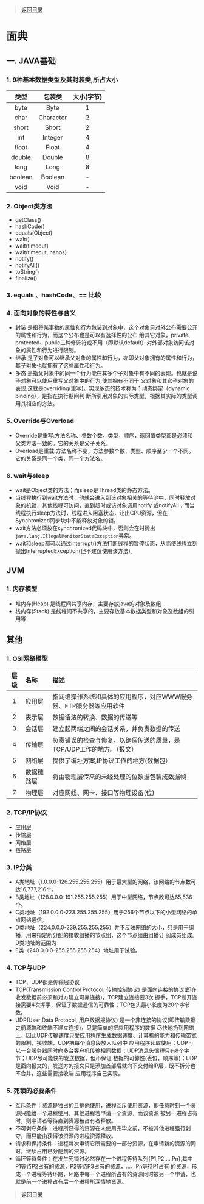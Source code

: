 > [返回目录](https://github.com/Crab2died/jdepth)

#														面典

## 一. JAVA基础
### 1. 9种基本数据类型及其封装类,所占大小
  |   类型   |     包装类     | 大小(字节) |
  |:--------:|:--------------:|:----------:|
  |   byte   |    Byte        |      1     |
  |   char   |    Character   |      2     |
  |   short  |    Short       |      2     |
  |   int    |    Integer     |      4     |
  |   float  |    Float       |      4     |
  |   double |    Double      |      8     |
  |   long   |    Long        |      8     |
  |   boolean|    Boolean     |      -     |
  |   void   |    Void        |      -     | 

### 2. Object类方法
   - getClass()
   - hashCode()
   - equals(Object)
   - wait()
   - wait(timeout)
   - wait(timeout, nanos)
   - notify()
   - notifyAll()
   - toString()
   - finalize()

### 3. equals 、hashCode、== 比较
   
### 4. 面向对象的特性与含义
   - 封装  是指将某事物的属性和行为包装到对象中，这个对象只对外公布需要公开的属性和行为，而这个公布也是可以有选择性的公布
     给其它对象，private、protected、public三种修饰符或不用（即默认default）对外部对象访问该对象的属性和行为进行限制。
   - 继承  是子对象可以继承父对象的属性和行为，亦即父对象拥有的属性和行为，其子对象也就拥有了这些属性和行为。
   - 多态  是指父对象中的同一个行为能在其多个子对象中有不同的表现。也就是说子对象可以使用重写父对象中的行为,使其拥有不同于
     父对象和其它子对象的表现,这就是overriding(重写)。实现多态的技术称为：动态绑定（dynamic binding），是指在执行期间判
     断所引用对象的实际类型，根据其实际的类型调用其相应的方法。
	 
### 5. Override与Overload
   - Override是重写:方法名称、参数个数，类型，顺序，返回值类型都是必须和父类方法一致的。它的关系是父子关系。
   - Overload是重载:方法名称不变，方法参数个数、类型、顺序至少一个不同。它的关系是同一个类，同一个方法名。

### 6. wait与sleep
   - wait是Object类的方法；而sleep是Thread类的静态方法。
   - 当线程执行到wait方法时，他就会进入到该对象相关的等待池中，同时释放对象的机锁，其他线程可访问，直到超时或该对象调用notify
     或notifyAll；而当线程执行sleep方法时，线程进入阻塞状态，让出CPU资源，但在Synchronized同步块中不能释放对象的锁。
   - wait方法必须放在synchronized代码块中，否则会在时抛出`java.lang.IllegalMonitorStateException`异常。
   - wait和sleep都可以通过interrupt()方法打断线程的暂停状态，从而使线程立刻抛出InterruptedException(但不建议使用该方法)。

## JVM
### 1. 内存模型
   - 堆内存(Heap) 是线程间共享内存，主要存放java的对象及数组
   - 栈内存(Stack) 是线程间不共享的，主要存放基本数据类型和对象及数组的引用等   

## 其他
### 1. OSI网络模型
  | 层级 |  名称     |                            描述                                     |
  |:---:|:-----------|:--------------------------------------------------------------------|
  |  1  | 应用层     |指网络操作系统和具体的应用程序，对应WWW服务器、FTP服务器等应用软件   |
  |  2  | 表示层     |数据语法的转换、数据的传送等                                         |
  |  3  | 会话层     |建立起两端之间的会话关系，并负责数据的传送                           |
  |  4  | 传输层     |负责错误的检查与修复，以确保传送的质量，是TCP/UDP工作的地方。（报文）|
  |  5  | 网络层     |提供了编址方案,IP协议工作的地方(数据包）                             |
  |  6  | 数据链路层 |将由物理层传来的未经处理的位数据包装成数据帧                         |
  |  7  | 物理层     |对应网线、网卡、接口等物理设备(位)                                   |

### 2. TCP/IP协议
   - 应用层
   - 传输层
   - 网络层
   - 链路层

### 3. IP分类
   - A类地址（1.0.0.0-126.255.255.255）用于最大型的网络，该网络的节点数可达16,777,216个。
   - B类地址（128.0.0.0-191.255.255.255）用于中型网络，节点数可达65,536个。
   - C类地址（192.0.0.0-223.255.255.255）用于256个节点以下的小型网络的单点网络通信。
   - D类地址（224.0.0.0-239.255.255.255）并不反映网络的大小，只是用于组播，用来指定所分配的接收组播的节点组，这个节点组由组播订
     阅成员组成。D类地址的范围为
   - E类（240.0.0.0-255.255.255.254）地址用于试验。   
   
### 4. TCP与UDP
   - TCP、UDP都是传输层协议
   - TCP(Transmission Control Protocol, 传输控制协议) 是面向连接的协议(即在收发数据前必须和对方建立可靠连接)，TCP建立连接要3次
     握手，TCP断开连接需要4次挥手，保证了数据通信的可靠性；TCP包头最小长度为20个字节数。
   - UDP(User Data Protocol, 用户数据报协议) 是一个非连接的协议(即传输数据之前源端和终端不建立连接)，只是简单的把应用程序的数据
     尽快地扔到网络上，因此UDP传输速度只受应用程序生成数据速度、计算机的能力和传输带宽的限制，接收端，UDP把每个消息段放入队列中
	 应用程序读取使用；UDP可以一台服务器同时向多台客户机传输相同数据；UDP消息头很短只有8个字节；UDP尽可能快的发送数据，但不保证
	 数据的可靠性(丢包，顺序等)；UDP是面向报文的，发送方的报文只是添加首部后就向下交付给IP层，既不拆分也不合并，这些需要接收端
	 应用程序自己实现。

### 5. 死锁的必要条件
   - 互斥条件：资源是独占的且排他使用，进程互斥使用资源，即任意时刻一个资源只能给一个进程使用，其他进程若申请一个资源，而该资源
     被另一进程占有时，则申请者等待直到资源被占有者释放。
   - 不可剥夺条件：进程所获得的资源在未使用完毕之前，不被其他进程强行剥夺，而只能由获得该资源的进程资源释放。
   - 请求和保持条件：进程每次申请它所需要的一部分资源，在申请新的资源的同时，继续占用已分配到的资源。
   - 循环等待条件：在发生死锁时必然存在一个进程等待队列{P1,P2,…,Pn},其中P1等待P2占有的资源，P2等待P3占有的资源，…，Pn等待P1占有
     的资源，形成一个进程等待环路，环路中每一个进程所占有的资源同时被另一个申请，也就是前一个进程占有后一个进程所深情地资源。	 

> [返回目录](https://github.com/Crab2died/jdepth)